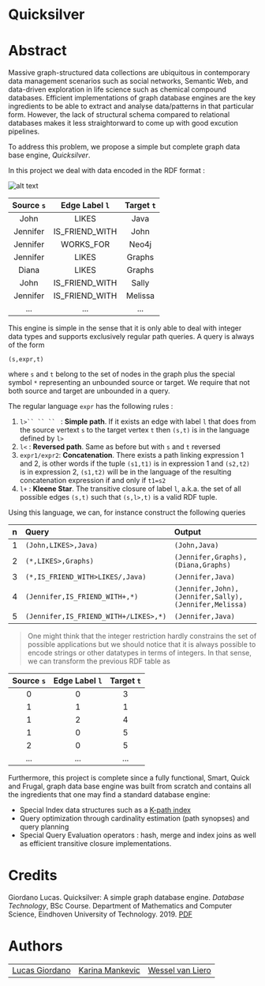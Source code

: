 Quicksilver
======

# Abstract
Massive graph-structured data collections are ubiquitous in contemporary data management scenarios such as social networks, Semantic Web, and data-driven exploration in life science such as chemical compound databases. Efficient implementations of graph database engines are the key ingredients to be able to extract and analyse data/patterns in that particular form. However, the lack of structural schema compared to relational databases makes it less straightorward to come up with good excution pipelines.   

To address this problem, we propose a simple but complete graph data base engine, *Quicksilver*. 

In this project we deal with data encoded in the RDF format :

![alt text](https://techcrunch.com/wp-content/uploads/2020/02/cypher_graph_v2a.png?w=1390&crop=1 "Graph database example")


| Source `s`    | Edge Label `l`| Target `t`|
|:-------------:|:-------------:|:---------:|
| John          | LIKES         | Java      |
| Jennifer      | IS_FRIEND_WITH| John      |
| Jennifer      | WORKS_FOR     | Neo4j     |
| Jennifer      | LIKES         | Graphs    |
| Diana         | LIKES         | Graphs    |
| John          | IS_FRIEND_WITH| Sally     |
| Jennifer      | IS_FRIEND_WITH| Melissa   |
| ...           | ...           | ...       |

This engine is simple in the sense that it is only able to deal with integer data types and supports exclusively regular path queries. A query is always of the form 

`(s,expr,t)`

where `s` and `t` belong to the set of nodes in the graph plus the special symbol `*` representing an unbounded source or target. We require that not both source and target are unbounded in a query.

The regular language `expr` has the following rules : 

1. `l>`` `` `` `         : **Simple path**. If it exists an edge with label `l` that does from the source vertext `s` to the target vertex `t` then `(s,t)` is in the language defined by `l>`
2. `l<`         : **Reversed path**. Same as before but with `s` and `t` reversed
3. `expr1/expr2`: **Concatenation**. There exists a path linking expression 1 and 2, is other words if the tuple `(s1,t1)` is in expression 1 and `(s2,t2)` is in expression 2, `(s1,t2)` will be in the language of the resulting concatenation expression if and only if `t1=s2`
4. `l+`         : **Kleene Star**. The transitive closure of label `l`, a.k.a. the set of all possible edges `(s,t)` such that `(s,l>,t)` is a valid RDF tuple. 

Using this language, we can, for instance construct the following queries 

| n   | Query                                   | Output                                                |
|:----|:----------------------------------------|:------------------------------------------------------|
|1    | `(John,LIKES>,Java)`                    | `(John,Java)`                                         |
|2    | `(*,LIKES>,Graphs)`                     | `(Jennifer,Graphs), (Diana,Graphs) `                  |
|3    | `(*,IS_FRIEND_WITH>LIKES/,Java)`        | `(Jennifer,Java)`                                     |
|4    | `(Jennifer,IS_FRIEND_WITH+,*)`          | `(Jennifer,John),(Jennifer,Sally),(Jennifer,Melissa)` |
|5    | `(Jennifer,IS_FRIEND_WITH+/LIKES>,*)`   | `(Jennifer,Java)`                                     |

> One might think that the integer restriction hardly constrains the set of possible applications but we should notice that it is always possible to encode strings or other datatypes in terms of integers. In that sense, we can transform the previous RDF table as 

| Source `s`    | Edge Label `l`| Target `t`|
|:-------------:|:-------------:|:---------:|
| 0             | 0             | 3         |
| 1             | 1             | 1         |
| 1             | 2             | 4         |
| 1             | 0             | 5         |
| 2             | 0             | 5         |
| ...           | ...           | ...       |

Furthermore, this project is complete since a fully functional, Smart, Quick and Frugal, graph data base engine was built from scratch and contains all the ingredients that one may find a standard database engine:

* Special Index data structures such as a [K-path index](https://github.com/giedomak/Telepath/blob/master/README.md)
* Query optimization through cardinality estimation (path synopses) and query planning
* Special Query Evaluation operators : hash, merge and index joins as well as efficient transitive closure implementations.  

# Credits

Giordano Lucas. Quicksilver: A simple graph database engine.
*Database Technology*, BSc Course. Department of Mathematics and Computer Science, Eindhoven University of Technology. 2019. [PDF](link)


# Authors

|                                                   |                                                      |                                                |
|:-------------------------------------------------:|:----------------------------------------------------:|:----------------------------------------------:|
|[Lucas Giordano](https://github.com/giordan-lucas) | [Karina Mankevic](https://github.com/KarinaMankevic) | [ Wessel van Liero](https://github.com/valepr) |


